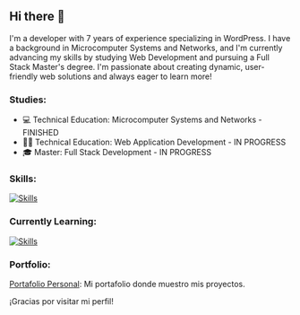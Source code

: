 ## Hi there  👋

I'm a developer with 7 years of experience specializing in WordPress. I have a background in Microcomputer Systems and Networks, and I'm currently advancing my skills by studying Web Development and pursuing a Full Stack Master's degree. I'm passionate about creating dynamic, user-friendly web solutions and always eager to learn more!

### Studies:

- 💻 Technical Education: Microcomputer Systems and Networks - FINISHED
- 👨‍💻 Technical Education: Web Application Development - IN PROGRESS
- 🎓 Master: Full Stack Development - IN PROGRESS


### Skills:
[![Skills](https://skillicons.dev/icons?i=js,html,css,mysql,visualstudio,vite,bootstrap,wordpress,github)](https://skillicons.dev)


### Currently Learning:
[![Skills](https://skillicons.dev/icons?i=react,ts,angular,mongodb,java,php)](https://skillicons.dev)

### Portfolio:
[Portafolio Personal](https://jjportfolioweb.netlify.app/): Mi portafolio donde muestro mis proyectos.

¡Gracias por visitar mi perfil!
